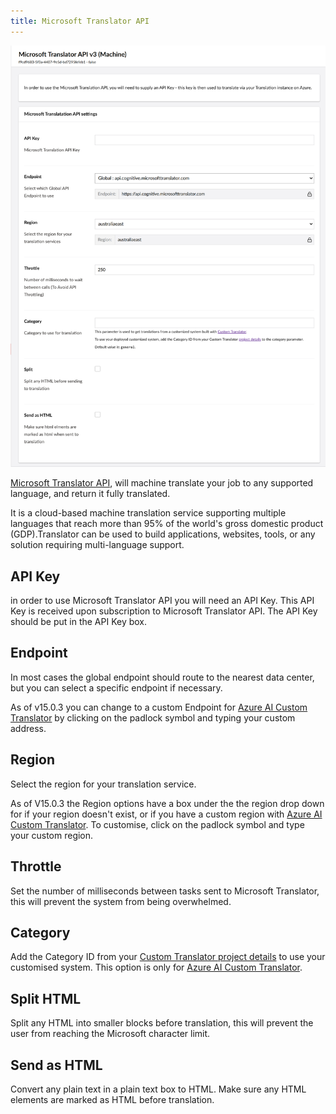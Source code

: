 ```yaml
---
title: Microsoft Translator API
---
```

![Microsoft Translator Page](microsoftregion.png)

[Microsoft Translator API](https://www.microsoft.com/en-us/translator/business/translator-api/), will machine translate your job to any supported language, and return it fully translated.

It is a cloud-based machine translation service supporting multiple languages that reach more than 95% of the world's gross domestic product (GDP).Translator can be used to build applications, websites, tools, or any solution requiring multi-language support.

## API Key
in order to use Microsoft Translator API you will need an API Key. This API Key is received upon subscription to Microsoft Translator API. The API Key should be put in the API Key box.

## Endpoint
In most cases the global endpoint should route to the nearest data center, but you can select a specific endpoint if necessary. 

As of v15.0.3 you can change to a custom Endpoint for [Azure AI Custom Translator](https://learn.microsoft.com/en-us/azure/ai-services/translator/custom-translator/concepts/customization) by clicking on the padlock symbol and typing your custom address.

## Region
Select the region for your translation service. 

As of V15.0.3 the Region options have a box under the the region drop down for if your region doesn't exist, or if you have a custom region with [Azure AI Custom Translator](https://learn.microsoft.com/en-us/azure/ai-services/translator/custom-translator/concepts/customization). To customise, click on the padlock symbol and type your custom region.

## Throttle
Set the number of milliseconds between tasks sent to Microsoft Translator, this will prevent the system from being overwhelmed.

## Category
Add the Category ID from your [Custom Translator project details](https://learn.microsoft.com/en-us/azure/ai-services/translator/custom-translator/how-to/create-manage-project) to use your customised system. This option is only for [Azure AI Custom Translator](https://learn.microsoft.com/en-us/azure/ai-services/translator/custom-translator/concepts/customization).

## Split HTML
Split any HTML into smaller blocks before translation, this will prevent the user from reaching the Microsoft character limit. 

## Send as HTML
Convert any plain text in a plain text box to HTML. Make sure any HTML elements are marked as HTML before translation. 

